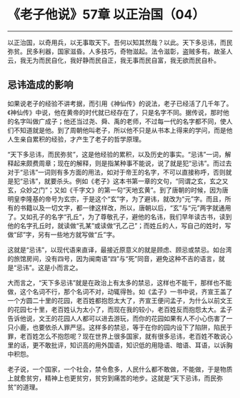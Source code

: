 # 《老子他说》57章 以正治国（04）

------

以正治国，以奇用兵，以无事取天下。吾何以知其然哉？以此。天下多忌讳，而民弥贫。民多利器，国家滋昏。人多技巧，奇物滋起。法令滋彰，盗贼多有。故圣人云，我无为而民自化，我好静而民自正，我无事而民自富，我无欲而民自朴。

## 忌讳造成的影响

如果说老子的经验不讲考据，而引用《神仙传》的说法，老子已经活了几千年了。《神仙传》中说，他在黄帝的时代就已经存在了，只是名字不同。据传说，那时他的名字叫做广成子；他还当过尧、舜、禹的老师，不过每一代的名字都不同，使人们不知道就是他。到了周朝他叫老子，所以他不只是从书本上得来的学问，而是他人生亲自累积的经验，才产生了老子的哲学原理。

“天下多忌讳，而民弥贫”，这是他经验的累积，以及历史的事实。“忌讳”一词，解释起来颇费周章；现在的解释，则是指某种事不能说，说了就是犯“忌讳”。而过去对于“忌讳”一词则有多方面的用法，如对于帝王的名字，不可以直接称呼，否则就是犯“忌讳”，就要杀头。例如《老子》这本书第一章的文句，“同谓之玄，玄之又玄，众妙之门”；又如《千字文》的第一句“天地玄黄”。到了唐朝的时候，因为唐明皇李隆基的帝号为玄宗，于是这个“玄”字，为了避讳，就改为“元”字。而且，所有的书籍以及一切文字，都一律这样改，所以，唐朝以后，“玄”与“元”两字就通用了。又如孔子的名字“孔丘”，为了尊敬孔子，避他的名讳，我们早年读古书，读到他的名字孔丘时，就读做“孔某”或读做“孔乙己”；而姓丘的人，写自己的姓时，写做“邱”字，另有一些地方就写做“丘”字。

这就是“忌讳”，以现代语来直译，最接近原意义的就是顾虑、顾忌或禁忌。如台湾的旅馆房间，没有四号，因为闽南语“四”与“死”同音，避免这种不吉的语言，就是“忌讳”。这是小而言之。

大而言之，“天下多忌讳”就是在政治上有太多的禁忌，这样也不能干，那样也不能做，这个名词不行，那个名词不对，动辄得咎。如《孟子》一书中说，齐宣王盖了一个方圆二十里的花园，老百姓都抱怨太大了，齐宣王便问孟子，为什么以前文王的花园七十里，老百姓认为太小了，而现在我的较小，老百姓反而抱怨太大。孟子告诉他说，文王的花园人人都可以进去游玩，而你的花园如果有人不小心伤害了一只小鹿，也要依杀人罪严惩。这样多的禁忌，等于在你的园内设下了陷阱，陷民于罪，老百姓怎么不抱怨呢？现在世界上很多国家，就有很多忌讳，老百姓不敢说心里的话，更不敢批评，知识高的用外国语，知识低的用隐语、暗语、耳语，以诉胸中积怨。

老子说，一个国家，一个社会，禁令愈多，人民什么都不敢做，不能做，于是物质上就愈贫穷，精神上也更贫穷，贫穷到痛苦的地步。这就是“天下忌讳，而民弥贫”的道理。